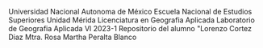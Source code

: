 Universidad Nacional Autonoma de México 
Escuela Nacional de Estudios Superiores Unidad Mérida
Licenciatura en Geografia Aplicada 
Laboratorio de Geografia Aplicada Vl 2023-1
Repositorio del alumno "Lorenzo Cortez Diaz 
Mtra. Rosa Martha Peralta Blanco
